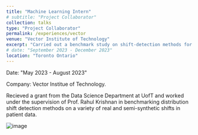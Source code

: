 ```yaml
---
title: "Machine Learning Intern"
# subtitle: "Project Collaborator"
collection: talks
type: "Project Collaborator"
permalink: /experiences/vector
venue: "Vector Institute of Technology"
excerpt: "Carried out a benchmark study on shift-detection methods for models in deployment, using Pytorch, and Scikit-Learn"
# date: "September 2023 - December 2023"
location: "Toronto Ontario"
---
```



Date: "May 2023 - August 2023"

Company: Vector Institue of Technology.

Recieved a grant from the Data Science Department at UofT and worked under the supervision of Prof. Rahul Krishnan in benchmarking distribution shift detection methods on a variety of real and semi-synthetic shifts in patient data. 

![image](../images/500x300.png)